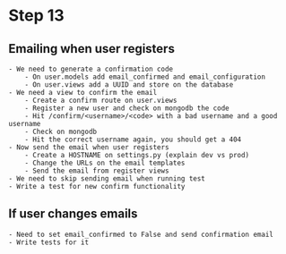 # Step 13
    
## Emailing when user registers
    - We need to generate a confirmation code
        - On user.models add email_confirmed and email_configuration
        - On user.views add a UUID and store on the database
    - We need a view to confirm the email
        - Create a confirm route on user.views
        - Register a new user and check on mongodb the code
        - Hit /confirm/<username>/<code> with a bad username and a good username
        - Check on mongodb
        - Hit the correct username again, you should get a 404
    - Now send the email when user registers
        - Create a HOSTNAME on settings.py (explain dev vs prod)
        - Change the URLs on the email templates
        - Send the email from register views
    - We need to skip sending email when running test
    - Write a test for new confirm functionality
    
## If user changes emails
    - Need to set email_confirmed to False and send confirmation email
    - Write tests for it
    